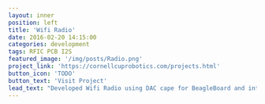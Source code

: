 ```yaml
---
layout: inner
position: left
title: 'Wifi Radio'
date: 2016-02-20 14:15:00
categories: development
tags: RFIC PCB I2S
featured_image: '/img/posts/Radio.png'
project_link: 'https://cornellcuprobotics.com/projects.html'
button_icon: 'TODO'
button_text: 'Visit Project'
lead_text: "Developed Wifi Radio using DAC cape for BeagleBoard and internet I2S stream. "
---
```

